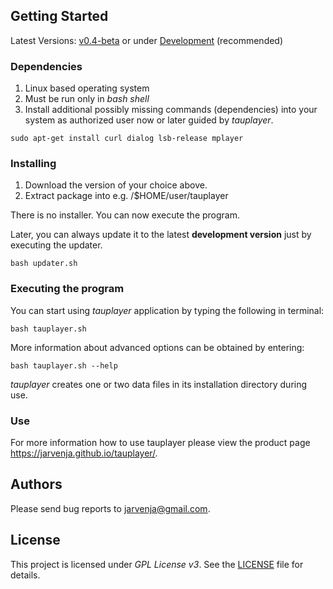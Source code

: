 ## Getting Started

Latest Versions: [v0.4-beta](https://github.com/jarvenja/tauplayer/releases/tag/v0.4-beta) or under [Development](https://github.com/jarvenja/tauplayer/archive/main.zip) (recommended)

### Dependencies

1) Linux based operating system
2) Must be run only in _bash shell_
3) Install additional possibly missing commands (dependencies) into your system as authorized user now or later guided by _tauplayer_.

  ```
  sudo apt-get install curl dialog lsb-release mplayer
  ```

### Installing

1) Download the version of your choice above. 
2) Extract package into e.g. /$HOME/user/tauplayer

There is no installer. You can now execute the program.

Later, you can always update it to the latest **development version** just by executing the updater.

  ```
  bash updater.sh
  ```

### Executing the program

You can start using _tauplayer_ application by typing the following in terminal:
```
bash tauplayer.sh
```
More information about advanced options can be obtained by entering: 

```
bash tauplayer.sh --help
```
_tauplayer_ creates one or two data files in its installation directory during use.

### Use

For more information how to use tauplayer please view the product page https://jarvenja.github.io/tauplayer/.

## Authors

Please send bug reports to jarvenja@gmail.com.

## License

This project is licensed under _GPL License v3_.
See the [LICENSE](https://github.com/jarvenja/tauplayer/blob/main/LICENSE) file for details.

